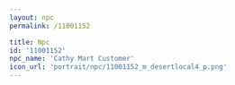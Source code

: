 ```yaml
---
layout: npc
permalink: /11001152

title: Npc
id: '11001152'
npc_name: 'Cathy Mart Customer'
icon_url: 'portrait/npc/11001152_m_desertlocal4_p.png'
---
```

